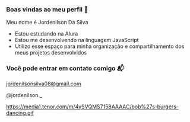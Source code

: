 ### Boas vindas ao meu perfil 💙

Meu nome é Jordenilson Da Silva

- Estou estudando na Alura
- Estou me desenvolvendo na linguagem JavaScript
- Utilizo esse espaço para minha organização e compartilhamento dos meus projetos desenvolvidos

### Você pode entrar em contato comigo 📬

jordenilsonsilva08@gmail.com


@jordenilson._

https://media1.tenor.com/m/4ySVQMS7158AAAAC/bob%27s-burgers-dancing.gif
